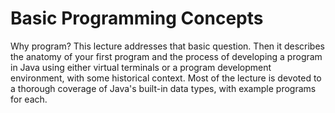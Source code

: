 <h1>Basic Programming Concepts</h1>
<p>Why program? This lecture addresses that basic question. Then it describes the anatomy of your first program and the process of developing a 
  program in Java using either virtual terminals or a program development environment, with some historical context. Most of the lecture is devoted
  to a thorough coverage of Java's built-in data types, with example programs for each.</p>
